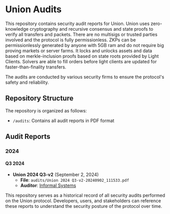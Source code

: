 # Union Audits

This repository contains security audit reports for Union. Union uses zero-knowledge cryptography and recursive consensus and state proofs to verify all transfers and packets. There are no multisigs or trusted parties involved and the protocol is fully permissionless. ZKPs can be permissionlessly generated by anyone with 5GB ram and do not require big proving markets or server farms. It locks and unlocks assets and data based on merkle-inclusion proofs based on state roots provided by Light Clients. Solvers are able to fill orders before light clients are updated for faster-than-finality transfers.


The audits are conducted by various security firms to ensure the protocol's safety and reliability.

## Repository Structure

The repository is organized as follows:

- `/audits`: Contains all audit reports in PDF format

## Audit Reports

### 2024

#### Q3 2024

- **Union 2024 Q3-v2** (September 2, 2024)
  - **File**: `audits/Union 2024 Q3-v2-20240902_111533.pdf`
  - **Auditor**: [Informal Systems](https://informal.systems/)


This repository serves as a historical record of all security audits performed on the Union protocol. Developers, users, and stakeholders can reference these reports to understand the security posture of the protocol over time.
